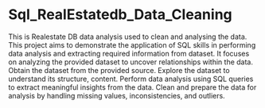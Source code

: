 # Sql_RealEstatedb_Data_Cleaning
This is Realestate DB data analysis used to clean and analysing the data. 
This project aims to demonstrate the application of SQL skills in performing data analysis and extracting required information from dataset. It focuses on analyzing the provided dataset to uncover relationships within the data.
Obtain the dataset from the provided source.
Explore the dataset to understand its structure, content.
Perform data analysis using SQL queries to extract meaningful insights from the data.
Clean and prepare the data for analysis by handling missing values, inconsistencies, and outliers.




